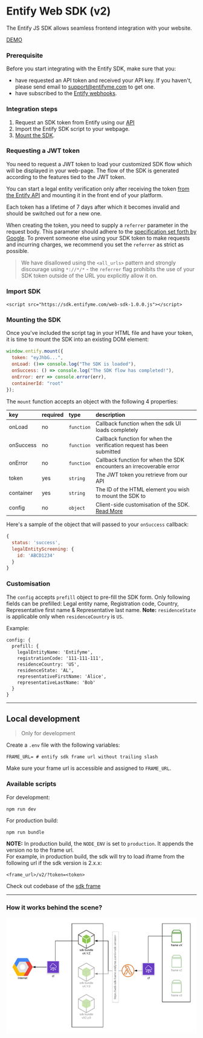# Entify Web SDK (v2)

The Entify JS SDK allows seamless frontend integration with your website. 

[DEMO](https://web-sdk-v2.herokuapp.com/)

### Prerequisite

Before you start integrating with the Entify SDK, make sure that you:

- have requested an API token and received your API key. If you haven't, please send email to support@entifyme.com to get one.
- have subscribed to the [Entify webhooks](https://developers.entifyme.com/#webhooks).

### Integration steps 

1. Request an SDK token from Entify using our [API](#requesting-a-jwt-token)
2. Import the Entify SDK script to your webpage.
3. [Mount the SDK](#mounting-the-sdk).


### Requesting a JWT token

You need to request a JWT token to load your customized SDK flow which will be displayed in your web-page.
The flow of the SDK is generated according to the features tied to the JWT token.

You can start a legal entity verification only after receiving the token [from the Entify API](https://developers.entifyme.com#sdk-tokens) and mounting it in the front end of your platform.

Each token has a lifetime of 7 days after which it becomes invalid and should be switched out for a new one.

When creating the token, you need to supply a `referrer` parameter in the request body. This parameter should adhere to the [specification set forth by Google](https://developer.chrome.com/extensions/match_patterns). To prevent someone else using your SDK token to make requests and incurring charges, we recommend you set the `referrer` as strict as possible.

> We have disallowed using the `<all_urls>` pattern and strongly discourage using `*://*/*` - the `referrer` flag prohibits the use of your SDK token outside of the URL you explicitly allow it on.

### Import SDK

```
<script src="https://sdk.entifyme.com/web-sdk-1.0.0.js"></script>
```

### Mounting the SDK

Once you've included the script tag in your HTML file and have your token, it is time to mount the SDK into an existing DOM element:

```javascript
window.entify.mount({
  token: "eyJhbG...",
  onLoad: ()=> console.log("The SDK is loaded"),
  onSuccess: () => console.log("The SDK flow has completed!"),
  onError: err => console.error(err),
  containerId: "root"
});
```


The `mount` function accepts an object with the following 4 properties:

| key       | required | type       | description                                                            |
| :-------- | :------- | :--------- | :--------------------------------------------------------------------- |
| onLoad    | no       | `function` | Callback function when the sdk UI loads completely                     |
| onSuccess | no       | `function` | Callback function for when the verification request has been submitted |
| onError   | no       | `function` | Callback function for when the SDK encounters an irrecoverable error   |
| token     | yes      | `string`   | The JWT token you retrieve from our API                                |
| container | yes      | `string`   | The ID of the HTML element you wish to mount the SDK to                |
| config    | no      | `object`    | Client-side customisation of the SDK. [Read More](#customisation)      |

Here's a sample of the object that will passed to your `onSuccess` callback:

```javascript
{
  status: 'success',
  legalEntityScreening: {
    id: 'ABCD1234'
  }
}
```

### Customisation  

The `config` accepts `prefill` object to pre-fill the SDK form. Only following fields can be prefilled: 
Legal entity name, Registration code, Country, Representative first name & Representative last name.
**Note:** `residenceState` is applicable only when `residenceCountry` is `US`.  

Example: 
```
config: {
  prefill: {
    legalEntityName: 'Entifyme',
    registrationCode: '111-111-111',
    residenceCountry: 'US',
    residenceState: 'AL',
    representativeFirstName: 'Alice',
    representativeLastName: 'Bob'
  }
}
```

---
## Local development
> Only for development  

Create a `.env` file with the following variables:

```
FRAME_URL= # entify sdk frame url without trailing slash
```
Make sure your frame url is accessible and assigned to `FRAME_URL`.

### Available scripts  

For development: 
```
npm run dev
```

For production build: 
```
npm run bundle
```

**NOTE:** In production build, the `NODE_ENV` is set to `production`. It appends the version no to the frame url.  
For example, in production build, the sdk will try to load iframe from the following url if the sdk version is 2.x.x:   
```
<frame_url>/v2/?token=<token>
```
Check out codebase of the [sdk frame](https://github.com/kycpass/web-sdk-frame)

---

### How it works behind the scene?
![arch](https://raw.githubusercontent.com/kycpass/web-sdk-v2/master/arch.png?token=AE23SBL6UCJHJGQDJA5EY5S6C43ZG)

